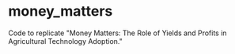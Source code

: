 # money_matters
Code to replicate "Money Matters: The Role of Yields and Profits in Agricultural Technology Adoption."
